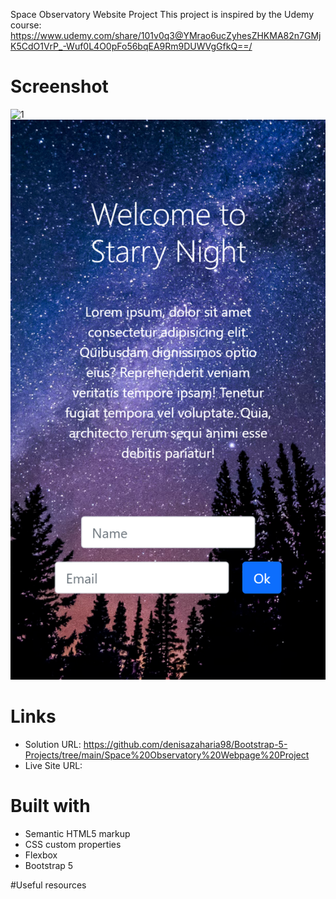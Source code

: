 Space Observatory Website Project
This project is inspired by the Udemy course: https://www.udemy.com/share/101v0q3@YMrao6ucZyhesZHKMA82n7GMjK5CdO1VrP_-Wuf0L4O0pFo56bqEA9Rm9DUWVgGfkQ==/

# Screenshot

![1](./my_design/desktop-design.png)
![2](./my_design/mobile-design.png)

# Links

- Solution URL: https://github.com/denisazaharia98/Bootstrap-5-Projects/tree/main/Space%20Observatory%20Webpage%20Project
- Live Site URL: 

# Built with

- Semantic HTML5 markup
- CSS custom properties
- Flexbox
- Bootstrap 5

#Useful resources
